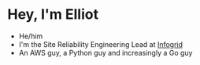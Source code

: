 # Hey, I'm Elliot

- He/him
- I'm the Site Reliability Engineering Lead at [Infogrid](https://infogrid.io)
- An AWS guy, a Python guy and increasingly a Go guy
